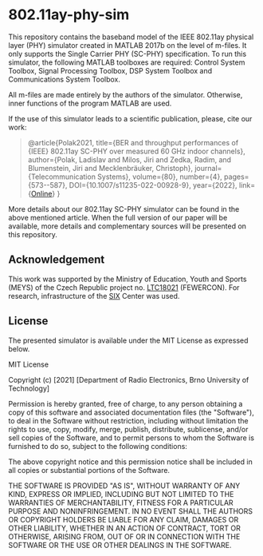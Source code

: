 # 802.11ay-phy-sim
This repository contains the baseband model of the IEEE 802.11ay physical layer (PHY) simulator created in MATLAB 2017b on the level of m-files. It only supports the Single Carrier PHY (SC-PHY) specification. To run this simulator, the following MATLAB toolboxes are required: Control System Toolbox, Signal Processing Toolbox, DSP System Toolbox and Communications System Toolbox. 

All m-files are made entirely by the authors of the simulator. Otherwise, inner functions of the program MATLAB are used.

If the use of this simulator leads to a scientific publication, please, cite our work: 

>@article{Polak2021,
>  title={BER and throughput performances of {IEEE} 802.11ay SC-PHY over measured 60 GHz indoor channels},
>  author={Polak, Ladislav and Milos, Jiri and Zedka, Radim, and Blumenstein, Jiri and Mecklenbräuker, Christoph},
>  journal={Telecommunication Systems},
>  volume={80},
>  number={4},
>  pages={573--587},
>  DOI={10.1007/s11235-022-00928-9},
>  year={2022},
>  link={[Online](https://link.springer.com/article/10.1007/s11235-022-00928-9)}
>  }

More details about our 802.11ay SC-PHY simulator can be found in the above mentioned article. When the full version of our paper will be available, more details and complementary sources will be presented on this repository.

## Acknowledgement

This work was supported by the Ministry of Education, Youth and Sports (MEYS) of the Czech Republic project no. [LTC18021](https://starfos.tacr.cz/en/project/LTC18021) (FEWERCON). For research, infrastructure of the [SIX](http://www.six.feec.vutbr.cz/) Center was used. 

## License

The presented simulator is available under the MIT License as expressed below.

MIT License

Copyright (c) [2021] [Department of Radio Electronics, Brno University of Technology]

Permission is hereby granted, free of charge, to any person obtaining a copy of this software and associated documentation files (the "Software"), to deal in the Software without restriction, including without limitation the rights to use, copy, modify, merge, publish, distribute, sublicense, and/or sell copies of the Software, and to permit persons to whom the Software is furnished to do so, subject to the following conditions:

The above copyright notice and this permission notice shall be included in all copies or substantial portions of the Software.

THE SOFTWARE IS PROVIDED "AS IS", WITHOUT WARRANTY OF ANY KIND, EXPRESS OR IMPLIED, INCLUDING BUT NOT LIMITED TO THE WARRANTIES OF MERCHANTABILITY, FITNESS FOR A PARTICULAR PURPOSE AND NONINFRINGEMENT. IN NO EVENT SHALL THE AUTHORS OR COPYRIGHT HOLDERS BE LIABLE FOR ANY CLAIM, DAMAGES OR OTHER LIABILITY, WHETHER IN AN ACTION OF CONTRACT, TORT OR OTHERWISE, ARISING FROM, OUT OF OR IN CONNECTION WITH THE SOFTWARE OR THE USE OR OTHER DEALINGS IN THE SOFTWARE.
